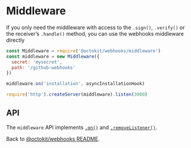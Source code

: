 # Middleware

If you only need the middleware with access to the `.sign()`, `.verify()` or the receiver’s `.handle()` method, you can use the webhooks middleware directly

```js
const Middleware = require('@octokit/webhooks/middleware')
const middleware = new Middleware({
  secret: 'mysecret',
  path: '/github-webhooks'
})

middleware.on('installation', asyncInstallationHook)

require('http').createServer(middleware).listen(3000)
```

## API

The `middleware` API implements [`.on()`](../#webhookson) and [`.removeListener()`](../#webhooksremovelistener).

Back to [@octokit/webhooks README](..).
